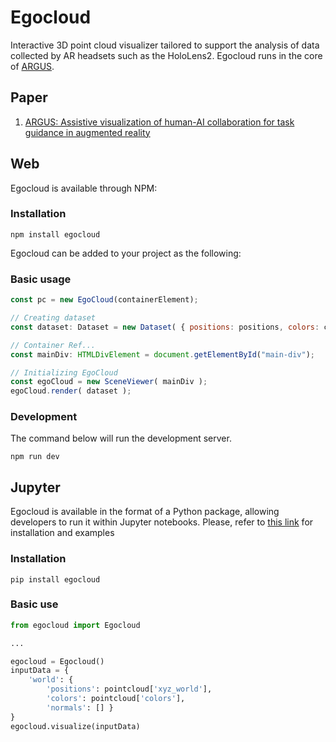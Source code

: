 # Egocloud

Interactive 3D point cloud visualizer tailored to support the analysis of data collected by AR headsets such as the HoloLens2. Egocloud runs in the core of [ARGUS](https://github.com/).

## Paper

1. [ARGUS: Assistive visualization of human-AI collaboration for task guidance in augmented reality ](https://vida.engineering.nyu.edu/)


## Web

Egocloud is available through NPM:

### Installation

```npm install egocloud```

Egocloud can be added to your project as the following: 

### Basic usage

```javascript
const pc = new EgoCloud(containerElement);

// Creating dataset
const dataset: Dataset = new Dataset( { positions: positions, colors: colors, normals: [] } );

// Container Ref...
const mainDiv: HTMLDivElement = document.getElementById("main-div");

// Initializing EgoCloud
const egoCloud = new SceneViewer( mainDiv );
egoCloud.render( dataset );
```

### Development

The command below will run the development server.

```npm run dev```


## Jupyter

Egocloud is available in the format of a Python package, allowing developers to run it within Jupyter notebooks. Please, refer to [this link](https://github.com/joaorulff/egocloud/blob/main/jupyter/README.md) for installation and examples

### Installation

```pip install egocloud```

### Basic use

```python
from egocloud import Egocloud

...

egocloud = Egocloud()
inputData = { 
    'world': {
        'positions': pointcloud['xyz_world'], 
        'colors': pointcloud['colors'], 
        'normals': [] }
}
egocloud.visualize(inputData)
```

